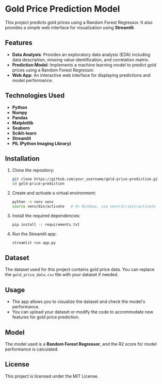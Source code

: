 # Gold Price Prediction Model

This project predicts gold prices using a Random Forest Regressor. It also provides a simple web interface for visualization using **Streamlit**.

## Features

- **Data Analysis**: Provides an exploratory data analysis (EDA) including data description, missing value identification, and correlation matrix.
- **Prediction Model**: Implements a machine learning model to predict gold prices using a Random Forest Regressor.
- **Web App**: An interactive web interface for displaying predictions and model performance.

## Technologies Used

- **Python**
- **Numpy**
- **Pandas**
- **Matplotlib**
- **Seaborn**
- **Scikit-learn**
- **Streamlit**
- **PIL (Python Imaging Library)**

## Installation

1. Clone the repository:
    ```bash
    git clone https://github.com/your_username/gold-price-prediction.git
    cd gold-price-prediction
    ```

2. Create and activate a virtual environment:
    ```bash
    python -m venv venv
    source venv/bin/activate   # On Windows, use venv\Scripts\activate
    ```

3. Install the required dependencies:
    ```bash
    pip install -r requirements.txt
    ```

4. Run the Streamlit app:
    ```bash
    streamlit run app.py
    ```

## Dataset

The dataset used for this project contains gold price data. You can replace the `gold_price_data.csv` file with your dataset if needed.

## Usage

- The app allows you to visualize the dataset and check the model's performance.
- You can upload your dataset or modify the code to accommodate new features for gold price prediction.

## Model

The model used is a **Random Forest Regressor**, and the R2 score for model performance is calculated.

## License

This project is licensed under the MIT License.
